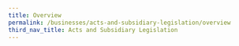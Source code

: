 ```yaml
---
title: Overview
permalink: /businesses/acts-and-subsidiary-legislation/overview
third_nav_title: Acts and Subsidiary Legislation
---
```

